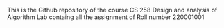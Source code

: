 This is the Github repository of the  course CS 258 Design and analysis of Algorithm Lab containg all the assignment of Roll number 220001001 
